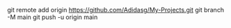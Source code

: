 git remote add origin https://github.com/Adidasg/My-Projects.git
git branch -M main
git push -u origin main
